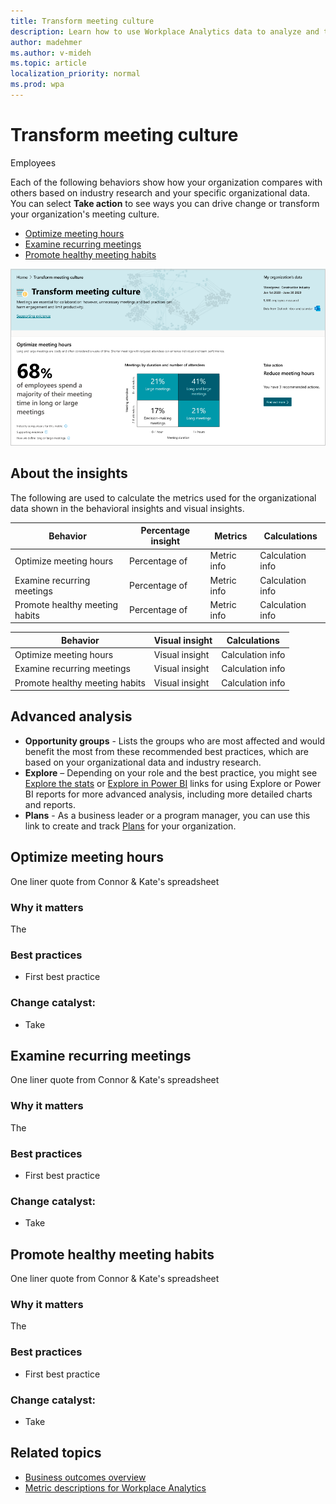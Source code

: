 ```yaml
---
title: Transform meeting culture
description: Learn how to use Workplace Analytics data to analyze and transform your organization's meeting culture
author: madehmer
ms.author: v-mideh
ms.topic: article
localization_priority: normal 
ms.prod: wpa
---
```


# Transform meeting culture

Employees 

Each of the following behaviors show how your organization compares with others based on industry research and your specific organizational data. You can select **Take action** to see ways you can drive change or transform your organization's meeting culture.

* [Optimize meeting hours](#optimize-meeting-hours)
* [Examine recurring meetings](#examine-recurring-meetings)
* [Promote healthy meeting habits](#promote-healthy-meeting-habits)

![Transform meeting culture page](../images/wpa/use/transform-meetings.png)

## About the insights

The following are used to calculate the metrics used for the organizational data shown in the behavioral insights and visual insights.

|Behavior |Percentage insight | Metrics |Calculations |
|---------|--------|--------------------|----------------------|
|Optimize meeting hours |Percentage of  |Metric info|Calculation info |
|Examine recurring meetings |Percentage of  |Metric info |Calculation info |
|Promote healthy meeting habits |Percentage of  |Metric info |Calculation info |

|Behavior |Visual insight | Calculations |
|---------|--------|----------------------|
|Optimize meeting hours  |Visual insight  |Calculation info |
|Examine recurring meetings |Visual insight  |Calculation info |
|Promote healthy meeting habits |Visual insight  |Calculation info |

## Advanced analysis

* **Opportunity groups** - Lists the groups who are most affected and would benefit the most from these recommended best practices, which are based on your organizational data and industry research.
* **Explore**  – Depending on your role and the best practice, you might see [Explore the stats](explore-intro.md) or [Explore in Power BI](../tutorials/power-bi-intro.md) links for using Explore or Power BI reports for more advanced analysis, including more detailed charts and reports.
* **Plans** - As a business leader or a program manager, you can use this link to create and track [Plans](../Tutorials/solutionsv2-intro.md) for your organization.

## Optimize meeting hours 

One liner quote from Connor & Kate's spreadsheet

### Why it matters

The

### Best practices

* First best practice

### Change catalyst: <action>

* Take

## Examine recurring meetings

One liner quote from Connor & Kate's spreadsheet

### Why it matters

The

### Best practices

* First best practice

### Change catalyst: <action>

* Take

## Promote healthy meeting habits

One liner quote from Connor & Kate's spreadsheet

### Why it matters

The

### Best practices

* First best practice

### Change catalyst: <action>

* Take


## Related topics

* [Business outcomes overview](insights.md)
* [Metric descriptions for Workplace Analytics](metric-definitions.md)
